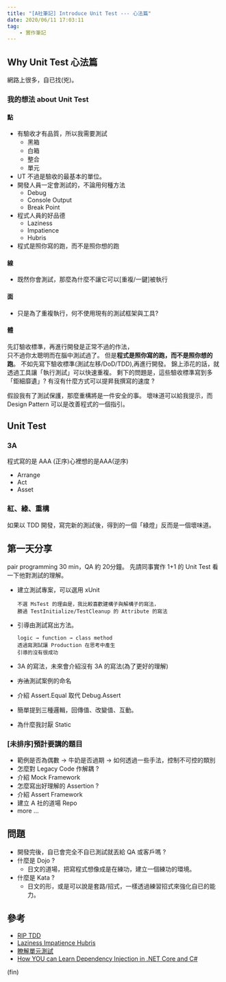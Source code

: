 ```yaml
---
title: "[A社筆記] Introduce Unit Test --- 心法篇"
date: 2020/06/11 17:03:11
tag:
    - 實作筆記
---
```



## Why Unit Test 心法篇

網路上很多，自已找(兇)。

### 我的想法 about Unit Test

#### 點

- 有驗收才有品質，所以我需要測試
  - 黑箱
  - 白箱
  - 整合
  - 單元
- UT 不過是驗收的最基本的單位。
- 開發人員一定會測試的，不論用何種方法
  - Debug
  - Console Output
  - Break Point
- 程式人員的好品德
  - Laziness
  - Impatience
  - Hubris
- 程式是照你寫的跑，而不是照你想的跑

#### 線

- 既然你會測試，那麼為什麼不讓它可以[重複/一鍵]被執行

#### 面

- 只是為了重複執行，何不使用現有的測試框架與工具?

#### 體

先訂驗收標準，再進行開發是正常不過的作法，  
只不過你太聰明而在腦中測試過了。
但是**程式是照你寫的跑，而不是照你想的跑**。
不如先寫下驗收標準(測試左移/DoD/TDD),再進行開發。
錦上添花的話，就透過工具讓「執行測試」可以快速重複。
剩下的問題是，這些驗收標準寫到多「鉅細靡遺」?
有沒有什麼方式可以提昇我撰寫的速度 ?

假設我有了測試保護，那麼重構將是一件安全的事。
壞味道可以給我提示，而 Design Pattern 可以是改善程式的一個指引。

## Unit Test

### 3A

程式寫的是 AAA (正序)心裡想的是AAA(逆序)

- Arrange
- Act
- Asset

### 紅、綠、重構

如果以 TDD 開發，寫完新的測試後，得到的一個「綠燈」反而是一個壞味道。

## 第一天分享

pair programming 30 min，QA 約 20分鐘。
先請同事實作 1+1 的 Unit Test 看一下他對測試的理解。

- 建立測試專案，可以選用 xUnit

    ```text
    不選 MsTest 的理由是，我比較喜歡建構子與解構子的寫法，  
    勝過 TestInitialize/TestCleanup 的 Attribute 的寫法
    ```

- 引導由測試寫出方法。

    ```text
    logic → function → class method  
    透過寫測試讓 Production 在思考中產生
    引導的沒有很成功
    ```

- 3A 的寫法，未來會介紹沒有 3A 的寫法(為了更好的理解)
- ~~方法~~測試案例的命名
- 介紹 Assert.Equal 取代 Debug.Assert
- 簡單提到三種邏輯，回傳值、改變值、互動。
- 為什麼我討厭 Static

### [未排序]預計要講的題目

- 範例是否為偶數 → 牛奶是否過期 → 如何透過一些手法，控制不可控的類別
- 怎麼對 Legacy Code 作解耦 ?
- 介紹 Mock Framework
- 怎麼寫出好理解的 Assertion ?
- 介紹 Assert Framework
- 建立 A 社的道場 Repo
- more ...

## 問題

- 開發~~完~~後，自已會完全不自已測試就丟給 QA 或客戶嗎 ?
- 什麼是 Dojo ?
  - 日文的道場，把寫程式想像成是在練功，建立一個練功的環境。  
- 什麼是 Kata ?
  - 日文的形，或是可以說是套路/招式，一樣透過練習招式來強化自已的能力。

## 參考

- [RIP TDD](https://www.facebook.com/notes/kent-beck/rip-tdd/750840194948847/)
- [Laziness Impatience Hubris](https://wiki.c2.com/?LazinessImpatienceHubris)
- [瞭解單元測試](http://otischou.tw/2019/08/02/unit-test.html)
- [How YOU can Learn Dependency Injection in .NET Core and C#](https://softchris.github.io/pages/dotnet-di.html)

(fin)
